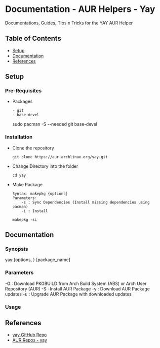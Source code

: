 # Documentation - AUR Helpers - Yay

Documentations, Guides, Tips n Tricks for the YAY AUR Helper

## Table of Contents
- [Setup](#setup)
- [Documentation](#documentation)
- [References](#references)

## Setup

### Pre-Requisites

- Packages
	```
	- git
	- base-devel
	```
	sudo pacman -S --needed git base-devel

### Installation

- Clone the repository
	```
	git clone https://aur.archlinux.org/yay.git
	```

- Change Directory into the folder
	```
	cd yay
	```

- Make Package
	```
	Syntax: makepkg {options}
	Parameters:
		-s : Sync Dependencies (Install missing dependencies using pacman)
		-i : Install

	makepkg -si
	```

## Documentation

### Synopsis

yay {options, <arguments>} [package_name]

### Parameters

\-G : Download PKGBUILD from Arch Build System (ABS) or Arch User Repository (AUR)
\-S : Install AUR Package
\-y : Download AUR Package updates
\-u : Upgrade AUR Package with downloaded updates

### Usage

## References

- [yay GitHub Repo](https://github.com/Jguer/yay)
- [AUR Repos - yay](https://aur.archlinux.org/packages/yay/)